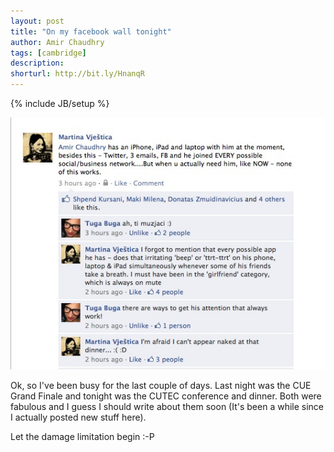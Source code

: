 ```yaml
---
layout: post
title: "On my facebook wall tonight"
author: Amir Chaudhry
tags: [cambridge]
description:
shorturl: http://bit.ly/HnanqR
---
```

{% include JB/setup %}

![On my FB Wall tonight](/images/on-my-fb-wall.jpg)

Ok, so I've been busy for the last couple of days. Last night was the
CUE Grand Finale and tonight was the CUTEC conference and dinner. Both
were fabulous and I guess I should write about them soon (It's been a
while since I actually posted new stuff here).

Let the damage limitation begin :-P
